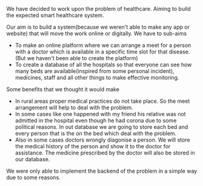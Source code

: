 We have decided to work upon the problem of healthcare. Aiming to build the expected smart healthcare system.

Our aim is to build a system(because we weren't able to make any app or website) that will move the work online or digitally. 
We have to sub-aims
 - To make an online platform where we can arrange a meet for a person with a doctor which is available in a specific time slot for that disease. (But we haven't been able to        create the platform)
 - To create a database of all the hospitals so that everyone can see how many beds are available(inspired from some personal incident), medicines, staff and all other things to      make effective monitoring.
 
 Some benefits that we thought it would make
 - In rural areas proper medical practices do not take place. So the meet arrangement will help to deal with the problem.
 - In some cases like one happened with my friend his relative was not admitted in the hospital even though he had corona due to some political reasons. In out database we are        going to store each bed and every person that is the on the bed which deal with the problem.
 - Also in some cases doctors wrongly diagonise a person. We will store the medical history of the person and show it to the doctor for assistance. The medicine prescribed by the    doctor will also be stored in our database.
 
We were only able to implement the backend of the problem in a simple way due to some reasons.
